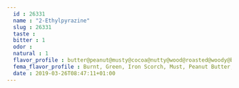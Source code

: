 ```yaml
---
  id : 26331
  name : "2-Ethylpyrazine"
  slug : 26331
  taste : 
  bitter : 1
  odor : 
  natural : 1
  flavor_profile : butter@peanut@musty@cocoa@nutty@wood@roasted@woody@bitter@peanut butter
  fema_flavor_profile : Burnt, Green, Iron Scorch, Must, Peanut Butter, Roasted, Rum, Wood
  date : 2019-03-26T08:47:11+01:00
---
```



